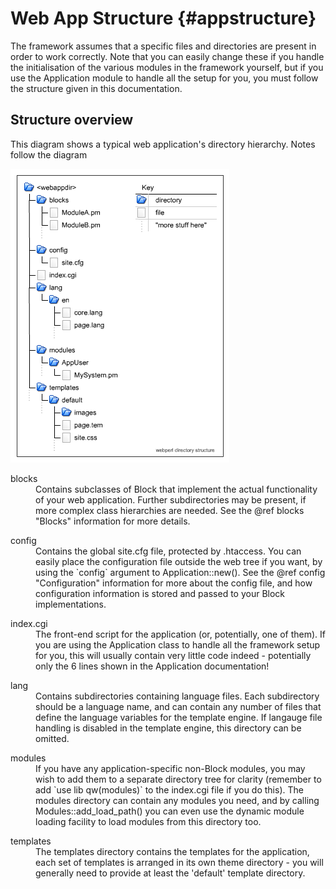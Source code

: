 Web App Structure                                            {#appstructure}
=================

The framework assumes that a specific files and directories are present in
order to work correctly. Note that you can easily change these if you handle
the initialisation of the various modules in the framework yourself, but if
you use the Application module to handle all the setup for you, you must
follow the structure given in this documentation.

Structure overview
------------------

This diagram shows a typical web application's directory hierarchy. Notes
follow the diagram

![directory structure](filestructure.png)

<dl><dt>blocks</dt>
<dd>Contains subclasses of Block that implement the actual functionality of
your web application. Further subdirectories may be present, if more complex
class hierarchies are needed. See the @ref blocks "Blocks" information for more details.</dd>
</dl>

<dl><dt>config</dt>
<dd>Contains the global site.cfg file, protected by .htaccess. You can easily
place the configuration file outside the web tree if you want, by using the
`config` argument to Application::new(). See the @ref config "Configuration" information for
more about the config file, and how configuration information is stored and
passed to your Block implementations.</dd>
</dl>

<dl><dt>index.cgi</dt>
<dd>The front-end script for the application (or, potentially, one of them).
If you are using the Application class to handle all the framework setup for
you, this will usually contain very little code indeed - potentially only
the 6 lines shown in the Application documentation!</dd>
</dl>

<dl><dt>lang</dt>
<dd>Contains subdirectories containing language files. Each subdirectory should be
a language name, and can contain any number of files that define the language
variables for the template engine. If langauge file handling is disabled in the
template engine, this directory can be omitted.</dd>
</dl>

<dl><dt>modules</dt>
<dd>If you have any application-specific non-Block modules, you may wish to
add them to a separate directory tree for clarity (remember to add `use lib qw(modules)`
to the index.cgi file if you do this). The modules directory can contain any
modules you need, and by calling Modules::add_load_path() you can even use the
dynamic module loading facility to load modules from this directory too.</dd>
</dl>

<dl><dt>templates</dt>
<dd>The templates directory contains the templates for the application, each
set of templates is arranged in its own theme directory - you will generally
need to provide at least the  'default' template directory.</dd>
</dl>
